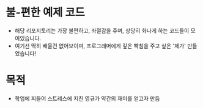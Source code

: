 # 불-편한 예제 코드
- 해당 리포지토리는 가장 불편하고, 좌절감을 주며, 상당히 화나게 하는 코드들이 모여있습니다.
- 여기선 딱히 배울건 없어보이며, 프로그래머에게 깊은 빡침을 주고 싶은 '제가' 만들었습니다!
# 목적
- 학업에 찌들어 스트레스에 지친 영규가 약간의 재미를 얻고자 만듬
